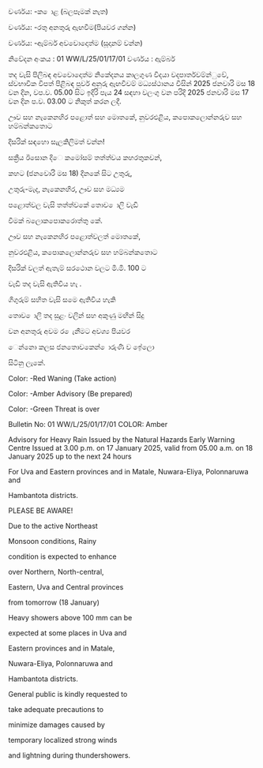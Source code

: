 වර්ණය: -ක ොළ (බලපෑමක් නැත)

වර්ණය: -රතු අනතුරු ඇඟවීම(පියවර ගන්න)

වර්ණය: -ඇම්බර් අවවොදොත්ම (සූදානම් වන්න)

නිවේදන අංකය : 01 WW/L/25/01/17/01 වර්ණය : ඇම්බර්

තද වැසි පිලිබඳ අවවොදොත්ම නිකේදනය කාලගුණ විදයා වදපාර්තවම්න්ුවේ, ස්වභාවික විපත් පිළිබඳ පූර්ව අනුරු ඇඟවීවම් මධ්‍යස්ථානය විසින් 2025 ජනවාරි මස 18 වන දින, වප.ව. 05.00 සිට ඉදිරි පැය 24 සඳහා වලංගු වන පරිදි 2025 ජනවාරි මස 17 වන දින ප.ව. 03.00 ට නිකුත් කරන ලදී.

ඌව සහ නැකෙනහිර පළොත් සහ මොතකේ, නුවරඑළිය, කපොකලොන්නරුව සහ හම්බන්කතොට

දිසරික් සඳහො සැලකිලිමත් වන්න!

සක්‍රීය ඊසොන දිෙ කමෝසම් තත්ත්වය කහරතුකවන්,

කහට (ජනවොරි මස 18) දිනකේ සිට උතුරු,

උතුරු-මැද, නැකෙනහිර, ඌව සහ මධ්‍යම

පළොත්වල වැසි තත්ත්වකේ තොව ොලි වැඩි

වීමක් බලොකපොකරොත්තු කේ.

ඌව සහ නැකෙනහිර පළොත්වලත් මොතකේ,

නුවරඑළිය, කපොකලොන්නරුව සහ හම්බන්කතොට

දිසරික් වලත් ඇතැම් සරථොන වලට මි.මි. 100 ට

වැඩි තද වැසි ඇතිවිය හැ .

ගිගුරුම් සහිත වැසි සමෙ ඇතිවිය හැකි

තොව ොලි තද සුළං වලින් සහ අකුණු මඟින් සිදු

වන අනතුරු අවම ර ෙැනීමට අවශ්‍ය පියවර

ෙන්නො කලස ජනතොවකෙන් ොරුණි ව ඉේලො

සිටිනු ලැකේ.

Color: -Red Waning (Take action)

Color: -Amber Advisory (Be prepared)

Color: -Green Threat is over

Bulletin No: 01 WW/L/25/01/17/01 COLOR: Amber

Advisory for Heavy Rain Issued by the Natural Hazards Early Warning Centre Issued at 3.00 p.m. on 17 January 2025, valid from 05.00 a.m. on 18 January 2025 up to the next 24 hours

For Uva and Eastern provinces and in Matale, Nuwara-Eliya, Polonnaruwa and

Hambantota districts.

PLEASE BE AWARE!

Due to the active Northeast

Monsoon conditions, Rainy

condition is expected to enhance

over Northern, North-central,

Eastern, Uva and Central provinces

from tomorrow (18 January)

Heavy showers above 100 mm can be

expected at some places in Uva and

Eastern provinces and in Matale,

Nuwara-Eliya, Polonnaruwa and

Hambantota districts.

General public is kindly requested to

take adequate precautions to

minimize damages caused by

temporary localized strong winds

and lightning during thundershowers.